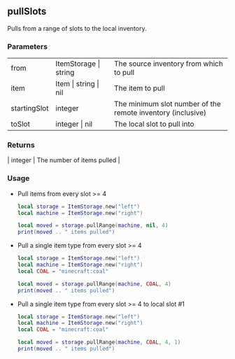 ## pullSlots

Pulls from a range of slots to the local inventory.

### Parameters

||||
|-|-|-|
| from | ItemStorage &#124; string |The source inventory from which to pull |
| item | Item &#124; string &#124; nil | The item to pull | 
| startingSlot | integer | The minimum slot number of the remote inventory (inclusive) |
| toSlot | integer &#124; nil | The local slot to pull into |

### Returns

| integer | The number of items pulled |

### Usage

* Pull items from every slot >= 4
  ```lua
  local storage = ItemStorage.new("left")
  local machine = ItemStorage.new("right")

  local moved = storage.pullRange(machine, nil, 4)
  print(moved .. " items pulled")
  ```

* Pull a single item type from every slot >= 4
  ```lua
  local storage = ItemStorage.new("left")
  local machine = ItemStorage.new("right")
  local COAL = "minecraft:coal"

  local moved = storage.pullRange(machine, COAL, 4)
  print(moved .. " items pulled")
  ```

* Pull a single item type from every slot >= 4 to local slot #1
  ```lua
  local storage = ItemStorage.new("left")
  local machine = ItemStorage.new("right")
  local COAL = "minecraft:coal"

  local moved = storage.pullRange(machine, COAL, 4, 1)
  print(moved .. " items pulled")
  ```
